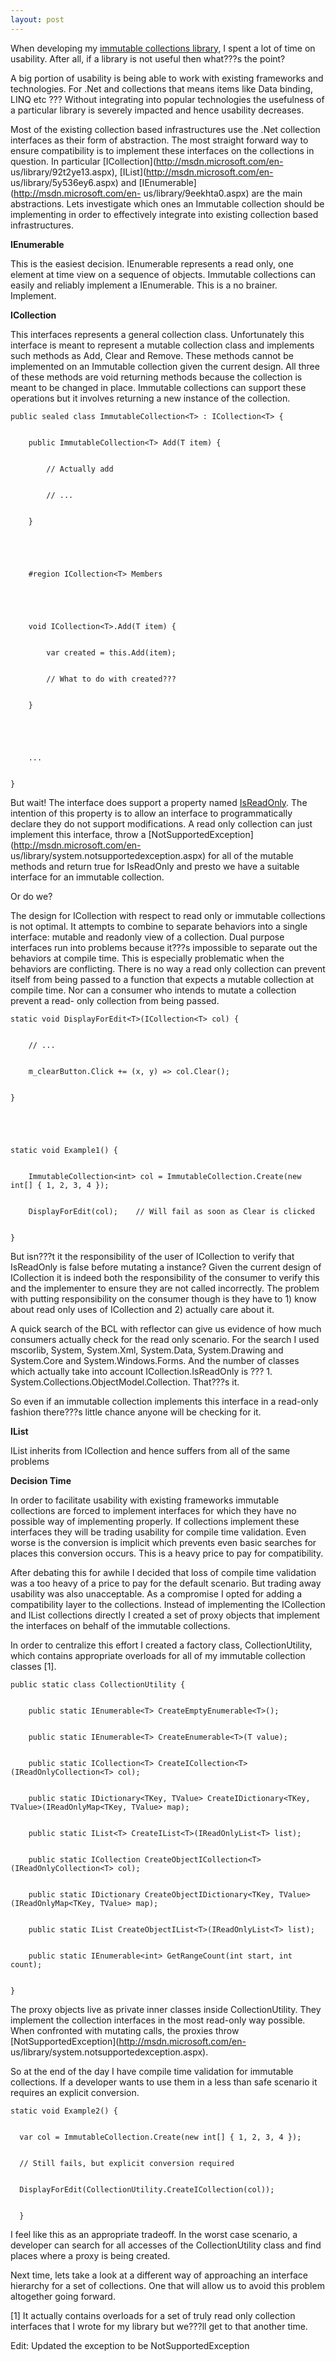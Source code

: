 ```yaml
---
layout: post
---
```

When developing my [immutable collections
library](http://code.msdn.microsoft.com/RantPack), I spent a lot of time on
usability.  After all, if a library is not useful then what???s the point?

A big portion of usability is being able to work with existing frameworks and
technologies.  For .Net and collections that means items like Data binding,
LINQ etc ???  Without integrating into popular technologies the usefulness of a
particular library is severely impacted and hence usability decreases.

Most of the existing collection based infrastructures use the .Net collection
interfaces as their form of abstraction.  The most straight forward way to
ensure compatibility is to implement these interfaces on the collections in
question.  In particular [ICollection<T>](http://msdn.microsoft.com/en-
us/library/92t2ye13.aspx), [IList<T>](http://msdn.microsoft.com/en-
us/library/5y536ey6.aspx) and [IEnumerable<T>](http://msdn.microsoft.com/en-
us/library/9eekhta0.aspx) are the main abstractions.  Lets investigate which
ones an Immutable collection should be implementing in order to effectively
integrate into existing collection based infrastructures.

**IEnumerable<T>**

This is the easiest decision.  IEnumerable<T> represents a read only, one
element at time view on a sequence of objects.  Immutable collections can
easily and reliably implement a IEnumerable<T>.  This is a no brainer.
Implement.

**ICollection<T>**

This interfaces represents a general collection class.  Unfortunately this
interface is meant to represent a mutable collection class and implements such
methods as Add, Clear and Remove.  These methods cannot be implemented on an
Immutable collection given the current design.  All three of these methods are
void returning methods because the collection is meant to be changed in place.
Immutable collections can support these operations but it involves returning a
new instance of the collection.

    
    
    public sealed class ImmutableCollection<T> : ICollection<T> {


        public ImmutableCollection<T> Add(T item) {


            // Actually add 


            // ...


        }


    


        #region ICollection<T> Members


    


        void ICollection<T>.Add(T item) {


            var created = this.Add(item);


            // What to do with created???


        }


    


        ...


    }

But wait!  The interface does support a property named
[IsReadOnly](http://msdn.microsoft.com/en-us/library/0cfatk9t.aspx).  The
intention of this property is to allow an interface to programmatically
declare they do not support modifications.  A read only collection can just
implement this interface, throw a
[NotSupportedException](http://msdn.microsoft.com/en-
us/library/system.notsupportedexception.aspx) for all of the mutable methods
and return true for IsReadOnly and presto we have a suitable interface for an
immutable collection.

Or do we?

The design for ICollection<T> with respect to read only or immutable
collections is not optimal.  It attempts to combine to separate behaviors into
a single interface: mutable and readonly view of a collection.  Dual purpose
interfaces run into problems because it???s impossible to separate out the
behaviors at compile time.  This is especially problematic when the behaviors
are conflicting.  There is no way a read only collection can prevent itself
from being passed to a function that expects a mutable collection at compile
time.  Nor can a consumer who intends to mutate a collection prevent a read-
only collection from being passed.

    
    
    static void DisplayForEdit<T>(ICollection<T> col) {


        // ...


        m_clearButton.Click += (x, y) => col.Clear(); 


    }


    


    static void Example1() {


        ImmutableCollection<int> col = ImmutableCollection.Create(new int[] { 1, 2, 3, 4 });


        DisplayForEdit(col);    // Will fail as soon as Clear is clicked


    }

But isn???t it the responsibility of the user of ICollection<T> to verify that
IsReadOnly is false before mutating a instance?  Given the current design of
ICollection<T> it is indeed both the responsibility of the consumer to verify
this and the implementer to ensure they are not called incorrectly.  The
problem with putting responsibility on the consumer though is they have to 1)
know about read only uses of ICollection<T> and 2) actually care about it.

A quick search of the BCL with reflector can give us evidence of how much
consumers actually check for the read only scenario.  For the search I used
mscorlib, System, System.Xml, System.Data, System.Drawing and System.Core and
System.Windows.Forms.  And the number of classes which actually take into
account ICollection<T>.IsReadOnly is ??? 1.
System.Collections.ObjectModel.Collection<T>.  That???s it.

So even if an immutable collection implements this interface in a read-only
fashion there???s little chance anyone will be checking for it.

**IList<T>**

IList<T> inherits from ICollection<T> and hence suffers from all of the same
problems

**Decision Time**

In order to facilitate usability with existing frameworks immutable
collections are forced to implement interfaces for which they have no possible
way of implementing properly.  If collections implement these interfaces they
will be trading usability for compile time validation.  Even worse is the
conversion is implicit which prevents even basic searches for places this
conversion occurs.  This is a heavy price to pay for compatibility.

After debating this for awhile I decided that loss of compile time validation
was a too heavy of a price to pay for the default scenario.  But trading away
usability was also unacceptable.  As a compromise I opted for adding a
compatibility layer to the collections.  Instead of implementing the
ICollection<T> and IList<T> collections directly I created a set of proxy
objects that implement the interfaces on behalf of the immutable collections.

In order to centralize this effort I created a factory class,
CollectionUtility, which contains appropriate overloads for all of my
immutable collection classes [1].

    
    
    public static class CollectionUtility {


        public static IEnumerable<T> CreateEmptyEnumerable<T>();


        public static IEnumerable<T> CreateEnumerable<T>(T value);


        public static ICollection<T> CreateICollection<T>(IReadOnlyCollection<T> col);


        public static IDictionary<TKey, TValue> CreateIDictionary<TKey, TValue>(IReadOnlyMap<TKey, TValue> map);


        public static IList<T> CreateIList<T>(IReadOnlyList<T> list);


        public static ICollection CreateObjectICollection<T>(IReadOnlyCollection<T> col);


        public static IDictionary CreateObjectIDictionary<TKey, TValue>(IReadOnlyMap<TKey, TValue> map);


        public static IList CreateObjectIList<T>(IReadOnlyList<T> list);


        public static IEnumerable<int> GetRangeCount(int start, int count);


    }

The proxy objects live as private inner classes inside CollectionUtility.
They implement the collection interfaces in the most read-only way possible.
When confronted with mutating calls, the proxies throw
[NotSupportedException](http://msdn.microsoft.com/en-
us/library/system.notsupportedexception.aspx).

So at the end of the day I have compile time validation for immutable
collections.  If a developer wants to use them in a less than safe scenario it
requires an explicit conversion.  
    
    
    static void Example2() { 


      var col = ImmutableCollection.Create(new int[] { 1, 2, 3, 4 }); 


      // Still fails, but explicit conversion required 


      DisplayForEdit(CollectionUtility.CreateICollection(col)); 


      }

I feel like this as an appropriate tradeoff.   In the worst case scenario, a
developer can search for all accesses of the CollectionUtility class and find
places where a proxy is being created.

Next time, lets take a look at a different way of approaching an interface
hierarchy for a set of collections.  One that will allow us to avoid this
problem altogether going forward.

[1] It actually contains overloads for a set of truly read only collection
interfaces that I wrote for my library but we???ll get to that another time.

Edit: Updated the exception to be NotSupportedException

